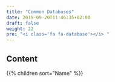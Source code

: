 ```yaml
---
title: "Common Databases"
date: 2019-09-20T11:46:35+02:00
draft: false
weight: 22
pre: "<i class='fa fa-database'></i> "
---
```


## Content

{{% children sort="Name" %}}
